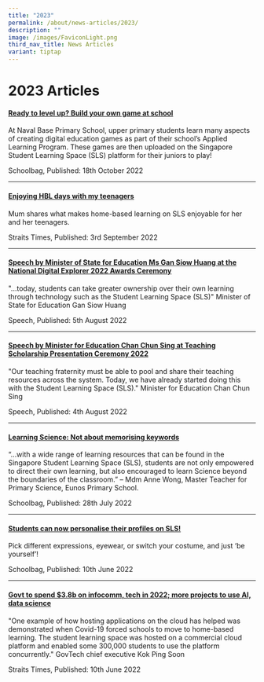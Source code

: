 ```yaml
---
title: "2023"
permalink: /about/news-articles/2023/
description: ""
image: /images/FaviconLight.png
third_nav_title: News Articles
variant: tiptap
---
```

<h1>2023 Articles</h1>
<h4><a href="https://www.schoolbag.edu.sg/story/ready-to-level-up-build-your-own-game-at-school" rel="noopener noreferrer nofollow" target="_blank">Ready to level up? Build your own game at school</a></h4>
<p>At Naval Base Primary School, upper primary students learn many aspects
of creating digital education games as part of their school’s Applied Learning
Program. These games are then uploaded on the Singapore Student Learning
Space (SLS) platform for their juniors to play!</p>
<p>Schoolbag, Published: 18th October 2022</p>
<hr>
<h4><a href="https://www.straitstimes.com/singapore/parenting-education/viewpoint-enjoying-hbl-days-with-my-teenagers" rel="noopener noreferrer nofollow" target="_blank">Enjoying HBL days with my teenagers</a></h4>
<p>Mum shares what makes home-based learning on SLS enjoyable for her and
her teenagers.</p>
<p>Straits Times, Published: 3rd September 2022</p>
<hr>
<h4><a href="https://www.moe.gov.sg/news/speeches/20220805-speech-by-minister-of-state-for-education-ms-gan-siow-huang-at--the-national-digital-explorer-2022-awards-ceremony" rel="noopener noreferrer nofollow" target="_blank">Speech by Minister of State for Education Ms Gan Siow Huang at the National Digital Explorer 2022 Awards Ceremony</a></h4>
<p>"...today, students can take greater ownership over their own learning
through technology such as the Student Learning Space (SLS)" Minister of
State for Education Gan Siow Huang</p>
<p>Speech, Published: 5th August 2022</p>
<hr>
<h4><a href="https://www.moe.gov.sg/news/speeches/20220804-speech-by-minister-for-education-chan-chun-sing-at-teaching-scholarship-presentation-ceremony-2022-at-orchard-hotel-singapore" rel="noopener noreferrer nofollow" target="_blank">Speech by Minister for Education Chan Chun Sing at Teaching Scholarship Presentation Ceremony 2022</a></h4>
<p>"Our teaching fraternity must be able to pool and share their teaching
resources across the system. Today, we have already started doing this
with the Student Learning Space (SLS)." Minister for Education Chan Chun
Sing</p>
<p>Speech, Published: 4th August 2022</p>
<hr>
<h4><a href="https://www.schoolbag.edu.sg/story/learning-science-not-about-memorising-keywords" rel="noopener noreferrer nofollow" target="_blank">Learning Science: Not about memorising keywords</a></h4>
<p>“…with a wide range of learning resources that can be found in the Singapore
Student Learning Space (SLS), students are not only empowered to direct
their own learning, but also encouraged to learn Science beyond the boundaries
of the classroom.” – Mdm Anne Wong, Master Teacher for Primary Science,
Eunos Primary School.</p>
<p>Schoolbag, Published: 28th July 2022</p>
<hr>
<h4><a href="https://www.schoolbag.edu.sg/story/students-can-now-personalise-their-profiles-on-sls" rel="noopener noreferrer nofollow" target="_blank">Students can now personalise their profiles on SLS!</a></h4>
<p>Pick different expressions, eyewear, or switch your costume, and just
‘be yourself’!</p>
<p>Schoolbag, Published: 10th June 2022</p>
<hr>
<h4><a href="https://www.straitstimes.com/tech/tech-news/govt-to-spend-38b-on-infocomm-tech-in-2022-more-projects-to-use-ai-data-science" rel="noopener noreferrer nofollow" target="_blank">Govt to spend $3.8b on infocomm, tech in 2022; more projects to use AI, data science</a></h4>
<p>"One example of how hosting applications on the cloud has helped was demonstrated
when Covid-19 forced schools to move to home-based learning. The student
learning space was hosted on a commercial cloud platform and enabled some
300,000 students to use the platform concurrently." GovTech chief executive
Kok Ping Soon</p>
<p>Straits Times, Published: 10th June 2022</p>